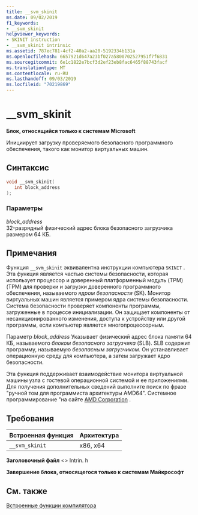 ```yaml
---
title: __svm_skinit
ms.date: 09/02/2019
f1_keywords:
- __svm_skinit
helpviewer_keywords:
- SKINIT instruction
- __svm_skinit intrinsic
ms.assetid: 787ec781-4cf2-40a2-aa20-5192334b131a
ms.openlocfilehash: 6657921d647a23bf027a5800702527951f7f6831
ms.sourcegitcommit: 6e1c1822e7bcf3d2ef23eb8fac6465f88743facf
ms.translationtype: MT
ms.contentlocale: ru-RU
ms.lasthandoff: 09/03/2019
ms.locfileid: "70219869"
---
```

# <a name="__svm_skinit"></a>__svm_skinit

**Блок, относящийся только к системам Microsoft**

Инициирует загрузку проверяемого безопасного программного обеспечения, такого как монитор виртуальных машин.

## <a name="syntax"></a>Синтаксис

```C
void __svm_skinit(
   int block_address
);
```

### <a name="parameters"></a>Параметры

*block_address*\
32-разрядный физический адрес блока безопасного загрузчика размером 64 КБ.

## <a name="remarks"></a>Примечания

Функция `__svm_skinit` эквивалентна инструкции компьютера `SKINIT` . Эта функция является частью системы безопасности, которая использует процессор и доверенный платформенный модуль (TPM) (TPM) для проверки и загрузки доверенного программного обеспечения, называемого *ядром безопасности* (SK). Монитор виртуальных машин является примером ядра системы безопасности. Система безопасности проверяет компоненты программы, загруженные в процессе инициализации. Он защищает компоненты от несанкционированного изменения, доступа к устройству или другой программы, если компьютер является многопроцессорным.

Параметр *block_address* Указывает физический адрес блока памяти 64 КБ, называемого *блоком безопасного загрузчика* (SLB). SLB содержит программу, называемую *безопасным загрузчиком*. Он устанавливает операционную среду для компьютера, а затем загружает ядро безопасности.

Эта функция поддерживает взаимодействие монитора виртуальной машины узла с гостевой операционной системой и ее приложениями. Для получения дополнительных сведений выполните поиск по фразе "ручной том для программиста архитектуры AMD64". Системное программирование "на сайте [AMD Corporation](https://developer.amd.com/resources/developer-guides-manuals/) .

## <a name="requirements"></a>Требования

|Встроенная функция|Архитектура|
|---------------|------------------|
|`__svm_skinit`|x86, x64|

**Заголовочный файл** \<> Intrin. h

**Завершение блока, относящегося только к системам Майкрософт**

## <a name="see-also"></a>См. также

[Встроенные функции компилятора](../intrinsics/compiler-intrinsics.md)
